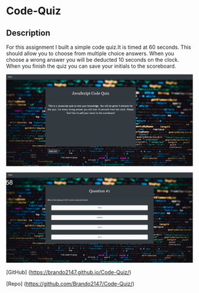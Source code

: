 # Code-Quiz

## Description 

For this assignment I built a simple code quiz.It is timed at 60 seconds. This should allow you to choose from multiple choice answers. When you choose a wrong answer you will be deducted 10 seconds on the clock. When you finish the quiz you can save your initials to the scoreboard.

![LandingPage](https://github.com/Brando2147/Code-Quiz/blob/main/Assets/LandingPage.png)

![QuestionPage](https://github.com/Brando2147/Code-Quiz/blob/main/Assets/QuestionPage.png)


[GitHub] (https://brando2147.github.io/Code-Quiz/) 

[Repo] (https://github.com/Brando2147/Code-Quiz/)